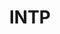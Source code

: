 ---
title: INTP
crosslinks:
- intj
- infp
- xkcd
- entp
- AskReddit
- infj
- gatekeeping
- TheImperialCult
- istp
- getdisciplined
- 2X__INTP
- entj
- IDGF
- atheism
- TheRedPill
- INTPmusic
- psychology
- TrueOffMyChest
---